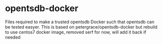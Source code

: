 opentsdb-docker
===============

Files required to make a trusted opentsdb Docker such that opentsdb can be tested easyer. This is based on petergrace/opentsdb-docker but rebuild to use centos7 docker image, removed serf for now, will add it back if needed
